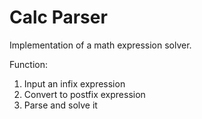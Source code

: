 # Calc Parser

Implementation of a math expression solver. 

Function: 
1. Input an infix expression
2. Convert to postfix expression
3. Parse and solve it  